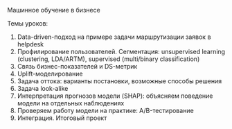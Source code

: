 Машинное обучение в бизнесе

Темы уроков:
1. Data-driven-подход на примере задачи маршрутизации заявок в helpdesk
2. Профилирование пользователей. Сегментация: unsupervised learning (clustering, LDA/ARTM), supervised (multi/binary classification)
3. Связь бизнес-показателей и DS-метрик
4. Uplift-моделирование
5. Задача оттока: варианты постановки, возможные способы решения
6. Задача look-alike
7. Интерпретация прогнозов модели (SHAP): объясняем поведение модели на отдельных наблюдениях
8. Проверяем работу модели на практике: A/B-тестирование
9. Интеграция. Итоговый проект

